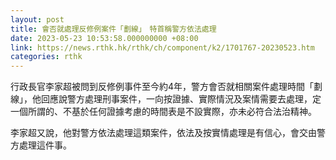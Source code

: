 ```yaml
---
layout: post
title: 會否就處理反修例案件「劃線」　特首稱警方依法處理
date: 2023-05-23 10:53:58.000000000 +08:00
link: https://news.rthk.hk/rthk/ch/component/k2/1701767-20230523.htm
categories: rthk
---
```


行政長官李家超被問到反修例事件至今約4年，警方會否就相關案件處理時間「劃線」，他回應說警方處理刑事案件，一向按證據、實際情況及案情需要去處理，定一個所謂的、不基於任何證據考慮的時間表是不設實際，亦未必符合法治精神。

李家超又說，他對警方依法處理這類案件，依法及按實情處理是有信心，會交由警方處理這件事。
